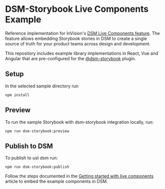 
# DSM-Storybook Live Components Example

Reference implementation for InVision's [DSM Live Components feature](https://support.invisionapp.com/hc/en-us/articles/360028214732).  The feature allows embedding Storybook stories in DSM to create a single source of truth for your product teams across design and development. 

This repository includes example library implementations in React, Vue and Angular that are pre-configured for the [@dsm-storybook](https://www.npmjs.com/package/@invisionapp/dsm-storybook) plugin. 

## Setup

In the selected sample directory run

```
npm install
```

## Preview

To run the sample Storybook with dsm-storybook integration locally, run:

```
npm run dsm-storybook:preview
```

## Publish to DSM

To publish to ust dsm run:
```
npm run dsm-storybook:publish
```

Follow the steps documented in the [Getting started with live components](https://support.invisionapp.com/hc/en-us/articles/360028509991) article to embed the example components in DSM. 

